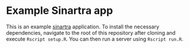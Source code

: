 # Example Sinartra app

This is an example [sinartra](https://github.com/hadley/sinartra)
application. To install the necessary dependencies, navigate
to the root of this repository after cloning and execute
`Rscript setup.R`. You can then run a server using
`Rscript run.R`.
